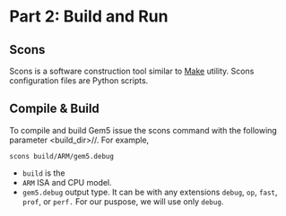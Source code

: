 # Part 2: Build and Run
## Scons
Scons is a software construction tool similar to [Make](https://en.wikipedia.org/wiki/Make_(software)) utility. Scons configuration files are Python scripts. 

## Compile & Build
To compile and build Gem5 issue the scons command with the following parameter <build_dir>/<Configuration>/<target>. For example, 
```
scons build/ARM/gem5.debug
```
* `build` is the
* `ARM` ISA and CPU model. 
* `gem5.debug` output type. It can be with any extensions `debug`, `op`, `fast`, `prof`, or `perf.` For our puspose, we will use only `debug`.


